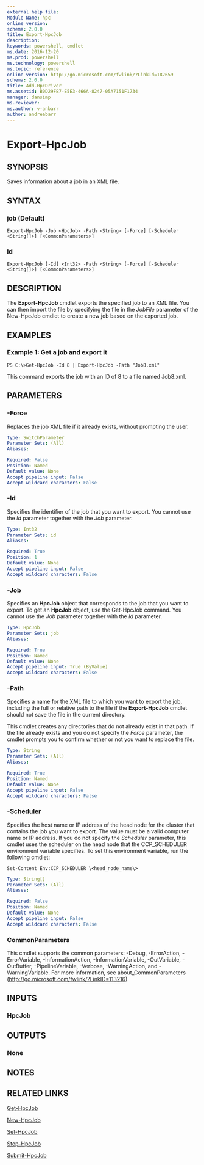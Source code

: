 ```yaml
---
external help file:
Module Name: hpc
online version:
schema: 2.0.0
title: Export-HpcJob
description:
keywords: powershell, cmdlet
ms.date: 2016-12-20
ms.prod: powershell
ms.technology: powershell
ms.topic: reference
online version: http://go.microsoft.com/fwlink/?LinkId=182659
schema: 2.0.0
title: Add-HpcDriver
ms.assetid: B0D29FB7-E5E3-466A-8247-05A7151F1734
manager: dansimp
ms.reviewer:
ms.author: v-anbarr
author: andreabarr
---
```


# Export-HpcJob

## SYNOPSIS
Saves information about a job in an XML file.

## SYNTAX

### job (Default)
```
Export-HpcJob -Job <HpcJob> -Path <String> [-Force] [-Scheduler <String[]>] [<CommonParameters>]
```

### id
```
Export-HpcJob [-Id] <Int32> -Path <String> [-Force] [-Scheduler <String[]>] [<CommonParameters>]
```

## DESCRIPTION
The **Export-HpcJob** cmdlet exports the specified job to an XML file.
You can then import the file by specifying the file in the *JobFile* parameter of the New-HpcJob cmdlet to create a new job based on the exported job.

## EXAMPLES

### Example 1: Get a job and export it
```
PS C:\>Get-HpcJob -Id 8 | Export-HpcJob -Path "Job8.xml"
```

This command exports the job with an ID of 8 to a file named Job8.xml.

## PARAMETERS

### -Force
Replaces the job XML file if it already exists, without prompting the user.

```yaml
Type: SwitchParameter
Parameter Sets: (All)
Aliases:

Required: False
Position: Named
Default value: None
Accept pipeline input: False
Accept wildcard characters: False
```

### -Id
Specifies the identifier of the job that you want to export.
You cannot use the *Id* parameter together with the *Job* parameter.

```yaml
Type: Int32
Parameter Sets: id
Aliases:

Required: True
Position: 1
Default value: None
Accept pipeline input: False
Accept wildcard characters: False
```

### -Job
Specifies an **HpcJob** object that corresponds to the job that you want to export.
To get an **HpcJob** object, use the Get-HpcJob command.
You cannot use the *Job* parameter together with the *Id* parameter.

```yaml
Type: HpcJob
Parameter Sets: job
Aliases:

Required: True
Position: Named
Default value: None
Accept pipeline input: True (ByValue)
Accept wildcard characters: False
```

### -Path
Specifies a name for the XML file to which you want to export the job, including the full or relative path to the file if the **Export-HpcJob** cmdlet should not save the file in the current directory.

This cmdlet creates any directories that do not already exist in that path.
If the file already exists and you do not specify the *Force* parameter, the cmdlet prompts you to confirm whether or not you want to replace the file.

```yaml
Type: String
Parameter Sets: (All)
Aliases:

Required: True
Position: Named
Default value: None
Accept pipeline input: False
Accept wildcard characters: False
```

### -Scheduler
Specifies the host name or IP address of the head node for the cluster that contains the job you want to export.
The value must be a valid computer name or IP address.
If you do not specify the *Scheduler* parameter, this cmdlet uses the scheduler on the head node that the CCP_SCHEDULER environment variable specifies.
To set this environment variable, run the following cmdlet:

`Set-Content Env:CCP_SCHEDULER \<head_node_name\>`

```yaml
Type: String[]
Parameter Sets: (All)
Aliases:

Required: False
Position: Named
Default value: None
Accept pipeline input: False
Accept wildcard characters: False
```

### CommonParameters
This cmdlet supports the common parameters: -Debug, -ErrorAction, -ErrorVariable, -InformationAction, -InformationVariable, -OutVariable, -OutBuffer, -PipelineVariable, -Verbose, -WarningAction, and -WarningVariable. For more information, see about_CommonParameters (http://go.microsoft.com/fwlink/?LinkID=113216).

## INPUTS

### HpcJob

## OUTPUTS

### None

## NOTES

## RELATED LINKS

[Get-HpcJob](./Get-HpcJob.md)

[New-HpcJob](./New-HpcJob.md)

[Set-HpcJob](./Set-HpcJob.md)

[Stop-HpcJob](./Stop-HpcJob.md)

[Submit-HpcJob](./Submit-HpcJob.md)
